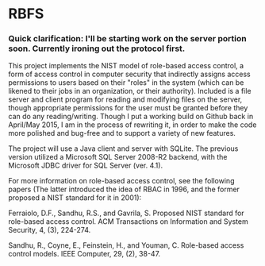 # RBFS
### Quick clarification: I'll be starting work on the server portion soon. Currently ironing out the protocol first.

This project implements the NIST model of role-based access control, a form of access control in computer security that indirectly assigns access permissions to users based on their "roles" in the system (which can be likened to their jobs in an organization, or their authority). Included is a file server and client program for reading and modifying files on the server, though appropriate permissions for the user must be granted before they can do any reading/writing.
Though I put a working build on Github back in April/May 2015, I am in the process of rewriting it, in order to make the code more polished and bug-free and to support a variety of new features.

The project will use a Java client and server with SQLite. The previous version utilized a Microsoft SQL Server 2008-R2 backend, with the Microsoft JDBC driver for SQL Server (ver. 4.1).

For more information on role-based access control, see the following papers (The latter introduced the idea of RBAC in 1996, and the former proposed a NIST standard for it in 2001):

Ferraiolo, D.F., Sandhu, R.S., and Gavrila, S. Proposed NIST standard for role-based access control. ACM Transactions on Information and System Security, 4, (3), 224-274.

Sandhu, R., Coyne, E., Feinstein, H., and Youman, C. Role-based access control models. IEEE Computer, 29, (2), 38-47.
